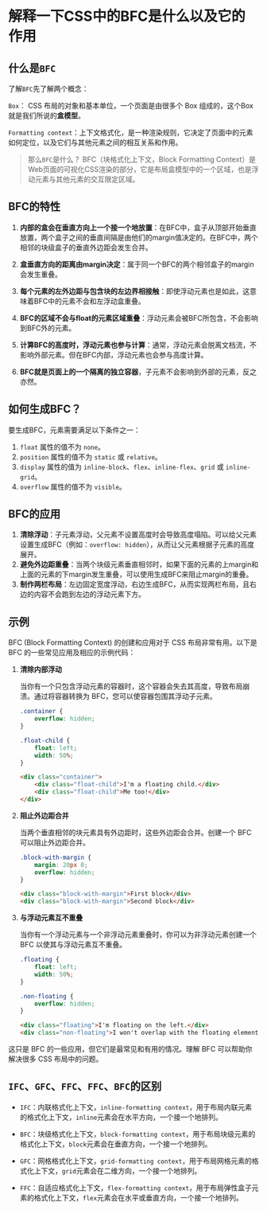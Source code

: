 # 解释一下CSS中的BFC是什么以及它的作用

## 什么是`BFC`

了解`BFC`先了解两个概念：

`Box`： CSS 布局的对象和基本单位，⼀个⻚⾯是由很多个 Box 组成的，这个Box就是我们所说的**盒模型**。

`Formatting context`：上下文格式化，是一种渲染规则，它决定了页面中的元素如何定位，以及它们与其他元素之间的相互关系和作用。

> 那么`BFC`是什么？
BFC（块格式化上下文，Block Formatting Context）是Web页面的可视化CSS渲染的部分，它是布局盒模型中的一个区域，也是浮动元素与其他元素的交互限定区域。

## BFC的特性

1. **内部的盒会在垂直方向上一个接一个地放置**：在BFC中，盒子从顶部开始垂直放置，两个盒子之间的垂直间隔是由他们的margin值决定的。在BFC中，两个相邻的块级盒子的垂直外边距会发生合并。

2. **盒垂直方向的距离由margin决定**：属于同一个BFC的两个相邻盒子的margin会发生重叠。

3. **每个元素的左外边距与包含块的左边界相接触**：即使浮动元素也是如此，这意味着BFC中的元素不会和左浮动盒重叠。

4. **BFC的区域不会与float的元素区域重叠**：浮动元素会被BFC所包含，不会影响到BFC外的元素。

5. **计算BFC的高度时，浮动元素也参与计算**：通常，浮动元素会脱离文档流，不影响外部元素。但在BFC内部，浮动元素也会参与高度计算。

6. **BFC就是页面上的一个隔离的独立容器**，子元素不会影响到外部的元素，反之亦然。

## 如何生成BFC？

要生成BFC，元素需要满足以下条件之一：

1. `float` 属性的值不为 `none`。
2. `position` 属性的值不为 `static` 或 `relative`。
3. `display` 属性的值为 `inline-block`、`flex`、`inline-flex`、`grid` 或 `inline-grid`。
4. `overflow` 属性的值不为 `visible`。

## BFC的应用

1. **清除浮动**：子元素浮动，父元素不设置高度时会导致高度塌陷。可以给父元素设置生成BFC（例如：`overflow: hidden`），从而让父元素根据子元素的高度展开。
2. **避免外边距重叠**：当两个块级元素垂直相邻时，如果下面的元素的上margin和上面的元素的下margin发生重叠，可以使用生成BFC来阻止margin的重叠。
3. **制作两栏布局**：左边固定宽度浮动，右边生成BFC，从而实现两栏布局，且右边的内容不会跑到左边的浮动元素下方。

## 示例

BFC (Block Formatting Context) 的创建和应用对于 CSS 布局非常有用。以下是 BFC 的一些常见应用及相应的示例代码：

1. **清除内部浮动**

   当你有一个只包含浮动元素的容器时，这个容器会失去其高度，导致布局崩溃。通过将容器转换为 BFC，您可以使容器包围其浮动子元素。

   ```css
   .container {
       overflow: hidden;
   }

   .float-child {
       float: left;
       width: 50%;
   }
   ```

   ```html
   <div class="container">
       <div class="float-child">I'm a floating child.</div>
       <div class="float-child">Me too!</div>
   </div>
   ```

2. **阻止外边距合并**

   当两个垂直相邻的块元素具有外边距时，这些外边距会合并。创建一个 BFC 可以阻止外边距合并。

   ```css
   .block-with-margin {
       margin: 20px 0;
       overflow: hidden;
   }
   ```

   ```html
   <div class="block-with-margin">First block</div>
   <div class="block-with-margin">Second block</div>
   ```

3. **与浮动元素互不重叠**

   当你有一个浮动元素与一个非浮动元素重叠时，你可以为非浮动元素创建一个 BFC 以使其与浮动元素互不重叠。

   ```css
   .floating {
       float: left;
       width: 50%;
   }

   .non-floating {
       overflow: hidden;
   }
   ```

   ```html
   <div class="floating">I'm floating on the left.</div>
   <div class="non-floating">I won't overlap with the floating element.</div>
   ```

这只是 BFC 的一些应用，但它们是最常见和有用的情况。理解 BFC 可以帮助你解决很多 CSS 布局中的问题。

## `IFC`、`GFC`、`FFC`、`FFC`、`BFC`的区别

- `IFC`：内联格式化上下文，`inline-formatting context`，用于布局内联元素的格式化上下文，`inline`元素会在水平方向，一个接一个地排列。

- `BFC`：块级格式化上下文，`block-formatting context`，用于布局块级元素的格式化上下文，`block`元素会在垂直方向，一个接一个地排列。

- `GFC`：网格格式化上下文，`grid-formatting context`，用于布局网格元素的格式化上下文，`grid`元素会在二维方向，一个接一个地排列。

- `FFC`：自适应格式化上下文，`flex-formatting context`，用于布局弹性盒子元素的格式化上下文，`flex`元素会在水平或垂直方向，一个接一个地排列。
